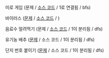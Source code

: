 
미로 게임 (문제 / [소스 코드](https://github.com/Hanseunghoon/Algorithm/blob/main/DFS%2BBFS/%EB%AF%B8%EB%A1%9C%20%EA%B2%8C%EC%9E%84.cpp) / 1로 연결됨 / bfs)

바이러스 ([문제](https://www.acmicpc.net/problem/2606) / [소스 코드](https://github.com/Hanseunghoon/Algorithm/blob/main/DFS%2BBFS/%EB%B0%94%EC%9D%B4%EB%9F%AC%EC%8A%A4.cpp) / )

음료수 얼려먹기 (문제 / [소스 코드](https://github.com/Hanseunghoon/Algorithm/blob/main/DFS%2BBFS/%EC%9D%8C%EB%A3%8C%EC%88%98%20%EC%96%BC%EB%A0%A4%EB%A8%B9%EA%B8%B0.cpp) / 1이 분리됨 / dfs)

유기농 배추 ([문제](https://www.acmicpc.net/problem/1012) / 소스 코드 / 1이 분리됨 / dfs)

단지 번호 붙이기 ([문제](https://www.acmicpc.net/problem/2667) / 소스 코드 / 1이 분리됨 / dfs)

